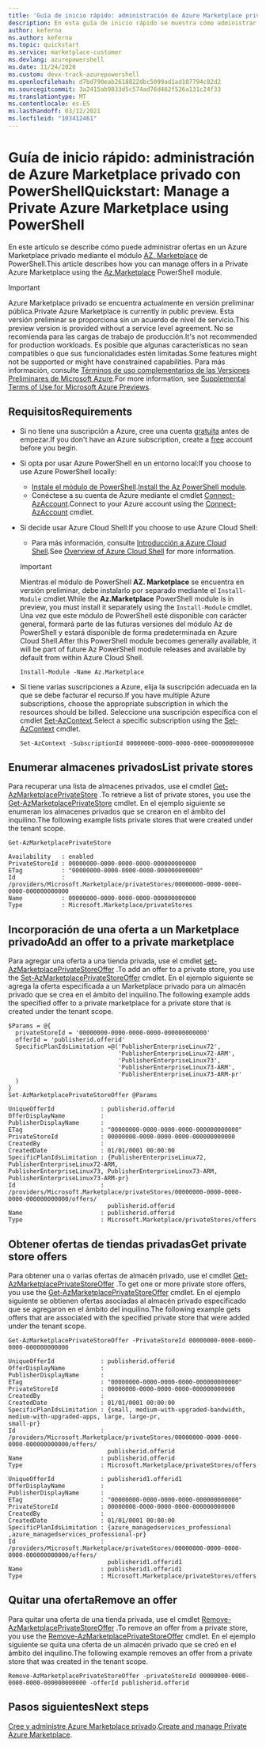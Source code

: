 ```yaml
---
title: 'Guía de inicio rápido: administración de Azure Marketplace privado con PowerShell'
description: En esta guía de inicio rápido se muestra cómo administrar ofertas en un Azure Marketplace privado mediante Azure PowerShell.
author: keferna
ms.author: keferna
ms.topic: quickstart
ms.service: marketplace-customer
ms.devlang: azurepowershell
ms.date: 11/24/2020
ms.custom: devx-track-azurepowershell
ms.openlocfilehash: d7bd790eab2618822dbc5099ad1ad107794c82d2
ms.sourcegitcommit: 3a2415ab9833d5c574ad76d462f526a131c24f33
ms.translationtype: MT
ms.contentlocale: es-ES
ms.lasthandoff: 03/12/2021
ms.locfileid: "103412461"
---
```

# <a name="quickstart-manage-a-private-azure-marketplace-using-powershell"></a><span data-ttu-id="a24f4-103">Guía de inicio rápido: administración de Azure Marketplace privado con PowerShell</span><span class="sxs-lookup"><span data-stu-id="a24f4-103">Quickstart: Manage a Private Azure Marketplace using PowerShell</span></span>

<span data-ttu-id="a24f4-104">En este artículo se describe cómo puede administrar ofertas en un Azure Marketplace privado mediante el módulo [AZ. Marketplace](/powershell/module/az.marketplace) de PowerShell.</span><span class="sxs-lookup"><span data-stu-id="a24f4-104">This article describes how you can manage offers in a Private Azure Marketplace using the [Az.Marketplace](/powershell/module/az.marketplace) PowerShell module.</span></span>

> [!IMPORTANT]
> <span data-ttu-id="a24f4-105">Azure Marketplace privado se encuentra actualmente en versión preliminar pública.</span><span class="sxs-lookup"><span data-stu-id="a24f4-105">Private Azure Marketplace is currently in public preview.</span></span> <span data-ttu-id="a24f4-106">Esta versión preliminar se proporciona sin un acuerdo de nivel de servicio.</span><span class="sxs-lookup"><span data-stu-id="a24f4-106">This preview version is provided without a service level agreement.</span></span> <span data-ttu-id="a24f4-107">No se recomienda para las cargas de trabajo de producción.</span><span class="sxs-lookup"><span data-stu-id="a24f4-107">It's not recommended for production workloads.</span></span> <span data-ttu-id="a24f4-108">Es posible que algunas características no sean compatibles o que sus funcionalidades estén limitadas.</span><span class="sxs-lookup"><span data-stu-id="a24f4-108">Some features might not be supported or might have constrained capabilities.</span></span> <span data-ttu-id="a24f4-109">Para más información, consulte [Términos de uso complementarios de las Versiones Preliminares de Microsoft Azure](https://azure.microsoft.com/support/legal/preview-supplemental-terms/).</span><span class="sxs-lookup"><span data-stu-id="a24f4-109">For more information, see [Supplemental Terms of Use for Microsoft Azure Previews](https://azure.microsoft.com/support/legal/preview-supplemental-terms/).</span></span>

## <a name="requirements"></a><span data-ttu-id="a24f4-110">Requisitos</span><span class="sxs-lookup"><span data-stu-id="a24f4-110">Requirements</span></span>

* <span data-ttu-id="a24f4-111">Si no tiene una suscripción a Azure, cree una cuenta [gratuita](https://azure.microsoft.com/free/) antes de empezar.</span><span class="sxs-lookup"><span data-stu-id="a24f4-111">If you don't have an Azure subscription, create a [free](https://azure.microsoft.com/free/) account before you begin.</span></span>

* <span data-ttu-id="a24f4-112">Si opta por usar Azure PowerShell en un entorno local:</span><span class="sxs-lookup"><span data-stu-id="a24f4-112">If you choose to use Azure PowerShell locally:</span></span>
  * <span data-ttu-id="a24f4-113">[Instale el módulo de PowerShell](/powershell/azure/install-az-ps).</span><span class="sxs-lookup"><span data-stu-id="a24f4-113">[Install the Az PowerShell module](/powershell/azure/install-az-ps).</span></span>
  * <span data-ttu-id="a24f4-114">Conéctese a su cuenta de Azure mediante el cmdlet [Connect-AzAccount](/powershell/module/az.accounts/connect-azaccount).</span><span class="sxs-lookup"><span data-stu-id="a24f4-114">Connect to your Azure account using the [Connect-AzAccount](/powershell/module/az.accounts/connect-azaccount) cmdlet.</span></span>
* <span data-ttu-id="a24f4-115">Si decide usar Azure Cloud Shell:</span><span class="sxs-lookup"><span data-stu-id="a24f4-115">If you choose to use Azure Cloud Shell:</span></span>
  * <span data-ttu-id="a24f4-116">Para más información, consulte [Introducción a Azure Cloud Shell](/azure/cloud-shell/overview).</span><span class="sxs-lookup"><span data-stu-id="a24f4-116">See [Overview of Azure Cloud Shell](/azure/cloud-shell/overview) for more information.</span></span>

  > [!IMPORTANT]
  > <span data-ttu-id="a24f4-117">Mientras el módulo de PowerShell **AZ. Marketplace** se encuentra en versión preliminar, debe instalarlo por separado mediante el `Install-Module` cmdlet.</span><span class="sxs-lookup"><span data-stu-id="a24f4-117">While the **Az.Marketplace** PowerShell module is in preview, you must install it separately using the `Install-Module` cmdlet.</span></span> <span data-ttu-id="a24f4-118">Una vez que este módulo de PowerShell esté disponible con carácter general, formará parte de las futuras versiones del módulo Az de PowerShell y estará disponible de forma predeterminada en Azure Cloud Shell.</span><span class="sxs-lookup"><span data-stu-id="a24f4-118">After this PowerShell module becomes generally available, it will be part of future Az PowerShell module releases and available by default from within Azure Cloud Shell.</span></span>

  ```azurepowershell-interactive
  Install-Module -Name Az.Marketplace
  ```

* <span data-ttu-id="a24f4-119">Si tiene varias suscripciones a Azure, elija la suscripción adecuada en la que se debe facturar el recurso.</span><span class="sxs-lookup"><span data-stu-id="a24f4-119">If you have multiple Azure subscriptions, choose the appropriate subscription in which the resources should be billed.</span></span> <span data-ttu-id="a24f4-120">Seleccione una suscripción específica con el cmdlet [Set-AzContext](/powershell/module/az.accounts/set-azcontext).</span><span class="sxs-lookup"><span data-stu-id="a24f4-120">Select a specific subscription using the [Set-AzContext](/powershell/module/az.accounts/set-azcontext) cmdlet.</span></span>

  ```azurepowershell-interactive
  Set-AzContext -SubscriptionId 00000000-0000-0000-0000-000000000000
  ```

## <a name="list-private-stores"></a><span data-ttu-id="a24f4-121">Enumerar almacenes privados</span><span class="sxs-lookup"><span data-stu-id="a24f4-121">List private stores</span></span>

<span data-ttu-id="a24f4-122">Para recuperar una lista de almacenes privados, use el cmdlet [Get-AzMarketplacePrivateStore](/powershell/module/az.marketplace/get-azmarketplaceprivatestore) .</span><span class="sxs-lookup"><span data-stu-id="a24f4-122">To retrieve a list of private stores, you use the [Get-AzMarketplacePrivateStore](/powershell/module/az.marketplace/get-azmarketplaceprivatestore) cmdlet.</span></span> <span data-ttu-id="a24f4-123">En el ejemplo siguiente se enumeran los almacenes privados que se crearon en el ámbito del inquilino.</span><span class="sxs-lookup"><span data-stu-id="a24f4-123">The following example lists private stores that were created under the tenant scope.</span></span>

```azurepowershell-interactive
Get-AzMarketplacePrivateStore
```

```Output
Availability   : enabled
PrivateStoreId : 00000000-0000-0000-0000-000000000000
ETag           : "00000000-0000-0000-0000-000000000000"
Id             : /providers/Microsoft.Marketplace/privateStores/00000000-0000-0000-0000-000000000000
Name           : 00000000-0000-0000-0000-000000000000
Type           : Microsoft.Marketplace/privateStores
```

## <a name="add-an-offer-to-a-private-marketplace"></a><span data-ttu-id="a24f4-124">Incorporación de una oferta a un Marketplace privado</span><span class="sxs-lookup"><span data-stu-id="a24f4-124">Add an offer to a private marketplace</span></span>

<span data-ttu-id="a24f4-125">Para agregar una oferta a una tienda privada, use el cmdlet [set-AzMarketplacePrivateStoreOffer](/powershell/module/az.marketplace/set-azmarketplaceprivatestoreoffer) .</span><span class="sxs-lookup"><span data-stu-id="a24f4-125">To add an offer to a private store, you use the [Set-AzMarketplacePrivateStoreOffer](/powershell/module/az.marketplace/set-azmarketplaceprivatestoreoffer) cmdlet.</span></span> <span data-ttu-id="a24f4-126">En el ejemplo siguiente se agrega la oferta especificada a un Marketplace privado para un almacén privado que se crea en el ámbito del inquilino.</span><span class="sxs-lookup"><span data-stu-id="a24f4-126">The following example adds the specified offer to a private marketplace for a private store that is created under the tenant scope.</span></span>

```azurepowershell-interactive
$Params = @{
  privateStoreId = '00000000-0000-0000-0000-000000000000'
  offerId = 'publisherid.offerid'
  SpecificPlanIdsLimitation =@('PublisherEnterpriseLinux72',
                               'PublisherEnterpriseLinux72-ARM',
                               'PublisherEnterpriseLinux73',
                               'PublisherEnterpriseLinux73-ARM',
                               'PublisherEnterpriseLinux73-ARM-pr'
  )
}
Set-AzMarketplacePrivateStoreOffer @Params
```

```Output
UniqueOfferId             : publisherid.offerid
OfferDisplayName          :
PublisherDisplayName      :
ETag                      : "00000000-0000-0000-0000-000000000000"
PrivateStoreId            : 00000000-0000-0000-0000-000000000000
CreatedBy                 :
CreatedDate               : 01/01/0001 00:00:00
SpecificPlanIdsLimitation : {PublisherEnterpriseLinux72, PublisherEnterpriseLinux72-ARM,
PublisherEnterpriseLinux73, PublisherEnterpriseLinux73-ARM, PublisherEnterpriseLinux73-ARM-pr}
Id                        :
/providers/Microsoft.Marketplace/privateStores/00000000-0000-0000-0000-000000000000/offers/
                            publisherid.offerid
Name                      : publisherid.offerid
Type                      : Microsoft.Marketplace/privateStores/offers
```

## <a name="get-private-store-offers"></a><span data-ttu-id="a24f4-127">Obtener ofertas de tiendas privadas</span><span class="sxs-lookup"><span data-stu-id="a24f4-127">Get private store offers</span></span>

<span data-ttu-id="a24f4-128">Para obtener una o varias ofertas de almacén privado, use el cmdlet [Get-AzMarketplacePrivateStoreOffer](/powershell/module/az.marketplace/get-azmarketplaceprivatestoreoffer) .</span><span class="sxs-lookup"><span data-stu-id="a24f4-128">To get one or more private store offers, you use the [Get-AzMarketplacePrivateStoreOffer](/powershell/module/az.marketplace/get-azmarketplaceprivatestoreoffer) cmdlet.</span></span> <span data-ttu-id="a24f4-129">En el ejemplo siguiente se obtienen ofertas asociadas al almacén privado especificado que se agregaron en el ámbito del inquilino.</span><span class="sxs-lookup"><span data-stu-id="a24f4-129">The following example gets offers that are associated with the specified private store that were added under the tenant scope.</span></span>

```azurepowershell-interactive
Get-AzMarketplacePrivateStoreOffer -PrivateStoreId 00000000-0000-0000-0000-000000000000
```

```Output
UniqueOfferId             : publisherid.offerid
OfferDisplayName          :
PublisherDisplayName      :
ETag                      : "00000000-0000-0000-0000-000000000000"
PrivateStoreId            : 00000000-0000-0000-0000-000000000000
CreatedBy                 :
CreatedDate               : 01/01/0001 00:00:00
SpecificPlanIdsLimitation : {small, medium-with-upgraded-bandwidth, medium-with-upgraded-apps, large, large-pr,
small-pr}
Id                        :
/providers/Microsoft.Marketplace/privateStores/00000000-0000-0000-0000-000000000000/offers/
                            publisherid.offerid
Name                      : publisherid.offerid
Type                      : Microsoft.Marketplace/privateStores/offers

UniqueOfferId             : publisherid1.offerid1
OfferDisplayName          :
PublisherDisplayName      :
ETag                      : "00000000-0000-0000-0000-000000000000"
PrivateStoreId            : 00000000-0000-0000-0000-000000000000
CreatedBy                 :
CreatedDate               : 01/01/0001 00:00:00
SpecificPlanIdsLimitation : {azure_managedservices_professional ,azure_managedservices_professional-pr}
Id                        :
/providers/Microsoft.Marketplace/privateStores/00000000-0000-0000-0000-000000000000/offers/
                            publisherid1.offerid1
Name                      : publisherid1.offerid1
Type                      : Microsoft.Marketplace/privateStores/offers
```

## <a name="remove-an-offer"></a><span data-ttu-id="a24f4-130">Quitar una oferta</span><span class="sxs-lookup"><span data-stu-id="a24f4-130">Remove an offer</span></span>

<span data-ttu-id="a24f4-131">Para quitar una oferta de una tienda privada, use el cmdlet [Remove-AzMarketplacePrivateStoreOffer](/powershell/module/az.marketplace/remove-azmarketplaceprivatestoreoffer) .</span><span class="sxs-lookup"><span data-stu-id="a24f4-131">To remove an offer from a private store, you use the [Remove-AzMarketplacePrivateStoreOffer](/powershell/module/az.marketplace/remove-azmarketplaceprivatestoreoffer) cmdlet.</span></span> <span data-ttu-id="a24f4-132">En el ejemplo siguiente se quita una oferta de un almacén privado que se creó en el ámbito del inquilino.</span><span class="sxs-lookup"><span data-stu-id="a24f4-132">The following example removes an offer from a private store that was created in the tenant scope.</span></span>

```azurepowershell-interactive
Remove-AzMarketplacePrivateStoreOffer -privateStoreId 00000000-0000-0000-0000-000000000000 -offerId publisherid.offerid
```

## <a name="next-steps"></a><span data-ttu-id="a24f4-133">Pasos siguientes</span><span class="sxs-lookup"><span data-stu-id="a24f4-133">Next steps</span></span>

<span data-ttu-id="a24f4-134">[Cree y administre Azure Marketplace privado](create-manage-private-azure-marketplace.md).</span><span class="sxs-lookup"><span data-stu-id="a24f4-134">[Create and manage Private Azure Marketplace](create-manage-private-azure-marketplace.md).</span></span>